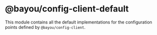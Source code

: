 @bayou/config-client-default
============================

This module contains all the default implementations for the configuration
points defined by `@bayou/config-client`.
